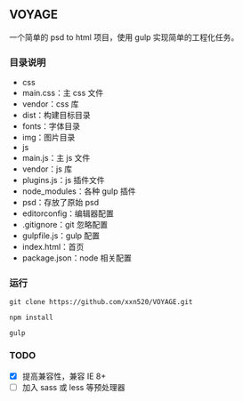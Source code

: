 ## VOYAGE

一个简单的 psd to html 项目，使用 gulp 实现简单的工程化任务。

### 目录说明

- css
 - main.css：主 css 文件
 - vendor：css 库
- dist：构建目标目录
- fonts：字体目录
- img：图片目录
- js
 - main.js：主 js 文件
 - vendor：js 库
 - plugins.js：js 插件文件
- node_modules：各种 gulp 插件
- psd：存放了原始 psd
- editorconfig：编辑器配置
- .gitignore：git 忽略配置
- gulpfile.js：gulp 配置
- index.html：首页
- package.json：node 相关配置

### 运行

```
git clone https://github.com/xxn520/VOYAGE.git

npm install

gulp
```

### TODO

- [x] 提高兼容性，兼容 IE 8+
- [ ] 加入 sass 或 less 等预处理器
